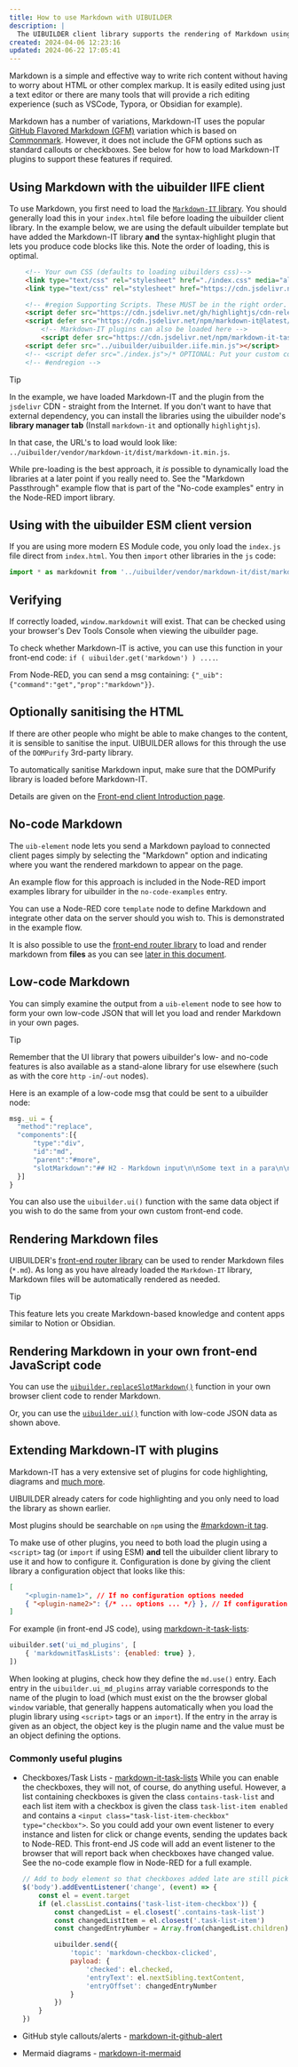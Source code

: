 ```yaml
---
title: How to use Markdown with UIBUILDER
description: |
  The UIBUILDER client library supports the rendering of Markdown using the external Markdown-IT library. This document shows you how to make use of that.
created: 2024-04-06 12:23:16
updated: 2024-06-22 17:05:41
---
```


Markdown is a simple and effective way to write rich content without having to worry about HTML or other complex markup. It is easily edited using just a text editor or there are many tools that will provide a rich editing experience (such as VSCode, Typora, or Obsidian for example).

Markdown has a number of variations, Markdown-IT uses the popular [GitHub Flavored Markdown (GFM)](https://github.github.com/gfm/) variation which is based on [Commonmark](https://commonmark.org). However, it does not include the GFM options such as standard callouts or checkboxes. See below for how to load Markdown-IT plugins to support these features if required.

## Using Markdown with the uibuilder IIFE client

To use Markdown, you first need to load the [`Markdown-IT` library](https://github.com/markdown-it/markdown-it#readme). You should generally load this in your `index.html` file before loading the uibuilder client library. In the example below, we are using the default uibuilder template but have added the Markdown-IT library **and** the syntax-highlight plugin that lets you produce code blocks like this. Note the order of loading, this is optimal.

```html
    <!-- Your own CSS (defaults to loading uibuilders css)-->
    <link type="text/css" rel="stylesheet" href="./index.css" media="all">
	<link type="text/css" rel="stylesheet" href="https://cdn.jsdelivr.net/gh/highlightjs/cdn-release@latest/build/styles/hybrid.min.css">

    <!-- #region Supporting Scripts. These MUST be in the right order. Note no leading / -->
	<script defer src="https://cdn.jsdelivr.net/gh/highlightjs/cdn-release@latest/build/highlight.min.js"></script>
	<script defer src="https://cdn.jsdelivr.net/npm/markdown-it@latest/dist/markdown-it.min.js"></script>
        <!-- Markdown-IT plugins can also be loaded here -->
        <script defer src="https://cdn.jsdelivr.net/npm/markdown-it-task-lists@latest/dist/markdown-it-task-lists.min.js"></script>
    <script defer src="../uibuilder/uibuilder.iife.min.js"></script>
    <!-- <script defer src="./index.js">/* OPTIONAL: Put your custom code in that */</script> -->
    <!-- #endregion -->
```

> [!TIP]
>
> In the example, we have loaded Markdown-IT and the plugin from the `jsdelivr` CDN - straight from the Internet. If you don't want to have that external dependency, you can install the libraries using the uibuilder node's **library manager tab** (Install `markdown-it` and optionally `highlightjs`).
>
> In that case, the URL's to load would look like: `../uibuilder/vendor/markdown-it/dist/markdown-it.min.js`.

While pre-loading is the best approach, it _is_ possible to dynamically load the libraries at a later point if you really need to. See the "Markdown Passthrough" example flow that is part of the "No-code examples" entry in the Node-RED import library.

## Using with the uibuilder ESM client version

If you are using more modern ES Module code, you only load the `index.js` file direct from `index.html`. You then `import` other libraries in the `js` code:

```javascript
import * as markdownit from '../uibuilder/vendor/markdown-it/dist/markdown-it.min.js'
```

## Verifying 

If correctly loaded, `window.markdownit` will exist. That can be checked using your browser's Dev Tools Console when viewing the uibuilder page.

To check whether Markdown-IT is active, you can use this function in your front-end code: `if ( uibuilder.get('markdown') ) ....`. 

From Node-RED, you can send a msg containing: `{"_uib": {"command":"get","prop":"markdown"}}`.

## Optionally sanitising the HTML

If there are other people who might be able to make changes to the content, it is sensible to sanitise the input. UIBUILDER allows for this through the use of the `DOMPurify` 3rd-party library.

To automatically sanitise Markdown input, make sure that the DOMPurify library is loaded before Markdown-IT.

Details are given on the [Front-end client Introduction page](client-docs/readme).

## No-code Markdown

The `uib-element` node lets you send a Markdown payload to connected client pages simply by selecting the "Markdown" option and indicating where you want the rendered markdown to appear on the page.

An example flow for this approach is included in the Node-RED import examples library for uibuilder in the `no-code-examples` entry.

You can use a Node-RED core `template` node to define Markdown and integrate other data on the server should you wish to. This is demonstrated in the example flow.

It is also possible to use the [front-end router library](client-docs/fe-router) to load and render markdown from **files** as you can see [later in this document](#rendering-markdown-files).

## Low-code Markdown

You can simply examine the output from a `uib-element` node to see how to form your own low-code JSON that will let you load and render Markdown in your own pages.

> [!TIP]
>
> Remember that the UI library that powers uibuilder's low- and no-code features is also available as a stand-alone library for use elsewhere (such as with the core `http` `-in`/`-out` nodes).

Here is an example of a low-code msg that could be sent to a uibuilder node: 

```javascript
msg._ui = {
  "method":"replace",
  "components":[{
      "type":"div",
      "id":"md",
      "parent":"#more",
      "slotMarkdown":"## H2 - Markdown input\n\nSome text in a para\n\n* List #1\n* List #2\n"
  }]
}
```

You can also use the `uibuilder.ui()` function with the same data object if you wish to do the same from your own custom front-end code.

## Rendering Markdown files

UIBUILDER's [front-end router library](client-docs/fe-router) can be used to render Markdown files (`*.md`). As long as you have already loaded the `Markdown-IT` library, Markdown files will be automatically rendered as needed.

> [!TIP]
>
> This feature lets you create Markdown-based knowledge and content apps similar to Notion or Obsidian.

## Rendering Markdown in your own front-end JavaScript code

You can use the [`uibuilder.replaceSlotMarkdown()`](client-docs/functions#replaceslotmarkdownel-component-replace-or-add-an-html-element39s-slot-from-a-markdown-string) function in your own browser client code to render Markdown.

Or, you can use the [`uibuilder.ui()`](client-docs/functions#ui) function with low-code JSON data as shown above.

## Extending Markdown-IT with plugins

Markdown-IT has a very extensive set of plugins for code highlighting, diagrams and [much more](https://github.com/markdown-it/markdown-it?tab=readme-ov-file#plugins-load).

UIBUILDER already caters for code highlighting and you only need to load the library as shown earlier.

Most plugins should be searchable on `npm` using the [#markdown-it tag](https://www.npmjs.com/search?q=keywords:markdown-it-plugin).

To make use of other plugins, you need to both load the plugin using a `<script>` tag (or `import` if using ESM) **and** tell the uibuilder client library to use it and how to configure it. Configuration is done by giving the client library a configuration object that looks like this:

```json
[
    "<plugin-name1>", // If no configuration options needed
    { "<plugin-name2>": {/* ... options ... */} }, // If configuration options are needed
]
```

For example (in front-end JS code), using [markdown-it-task-lists](https://www.jsdelivr.com/package/npm/markdown-it-task-lists?path=dist):

```javascript
uibuilder.set('ui_md_plugins', [
    { 'markdownitTaskLists': {enabled: true} },
])
```

When looking at plugins, check how they define the `md.use()` entry. Each entry in the `uibuilder.ui_md_plugins` array variable corresponds to the name of the plugin to load (which must exist on the the browser global `window` variable, that generally happens automatically when you load the plugin library using `<script>` tags or an `import`). If the entry in the array is given as an object, the object key is the plugin name and the value must be an object defining the options.

### Commonly useful plugins

* Checkboxes/Task Lists - [markdown-it-task-lists](https://www.jsdelivr.com/package/npm/markdown-it-task-lists?path=dist)
  While you can enable the checkboxes, they will not, of course, do anything useful. However, a list containing checkboxes is given the class `contains-task-list` and each list item with a checkbox is given the class `task-list-item enabled` and contains a `<input class="task-list-item-checkbox" type="checkbox">`. So you could add your own event listener to every instance and listen for click or change events, sending the updates back to Node-RED.
  This front-end JS code will add an event listener to the browser that will report back when checkboxes have changed value. See the no-code example flow in Node-RED for a full example.

  ```javascript
  // Add to body element so that checkboxes added late are still picked up
  $('body').addEventListener('change', (event) => {
      const el = event.target
      if (el.classList.contains('task-list-item-checkbox')) {
          const changedList = el.closest('.contains-task-list')
          const changedListItem = el.closest('.task-list-item')
          const changedEntryNumber = Array.from(changedList.children).indexOf(changedListItem) + 1;
  
          uibuilder.send({
              'topic': 'markdown-checkbox-clicked',
              payload: {
                  'checked': el.checked,
                  'entryText': el.nextSibling.textContent,
                  'entryOffset': changedEntryNumber
              }
          })
      }
  })
  ```

* GitHub style callouts/alerts - [markdown-it-github-alert](https://www.npmjs.com/package/markdown-it-github-alert)

* Mermaid diagrams - [markdown-it-mermaid](https://www.jsdelivr.com/package/npm/@wekanteam/markdown-it-mermaid)



